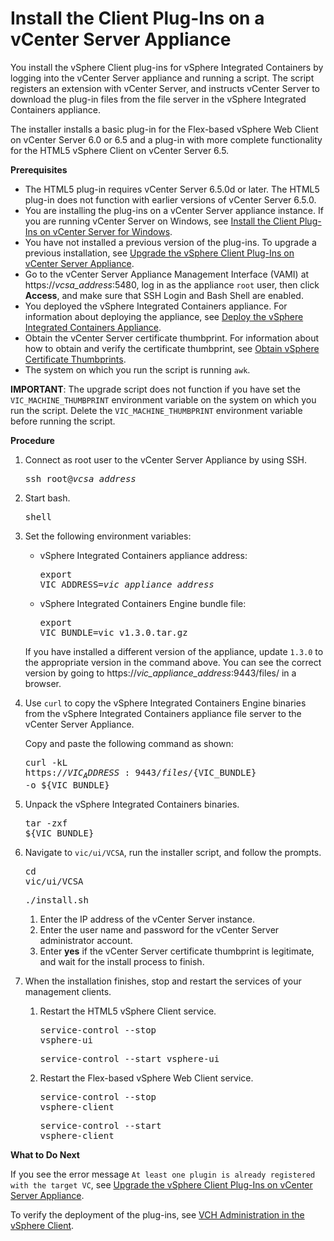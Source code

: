 # Install the Client Plug-Ins on a vCenter Server Appliance #

You install the vSphere Client plug-ins for vSphere Integrated Containers by logging into the vCenter Server appliance and running a script.  The script registers an extension with vCenter Server, and instructs vCenter Server to download the plug-in files from the file server in the vSphere Integrated Containers appliance.

The installer installs a basic plug-in for the Flex-based vSphere Web Client on vCenter Server 6.0 or 6.5 and a plug-in with more complete functionality for the HTML5 vSphere Client on vCenter Server 6.5.

**Prerequisites**

- The HTML5 plug-in requires vCenter Server 6.5.0d or later. The HTML5 plug-in does not function with earlier versions of vCenter Server 6.5.0.
- You are installing the plug-ins on a vCenter Server appliance instance. If you are running vCenter Server on Windows, see [Install the Client Plug-Ins on vCenter Server for Windows](plugins_vc_windows.md).
- You have not installed a previous version of the plug-ins. To upgrade a previous installation, see [Upgrade the vSphere Client Plug-Ins on vCenter Server Appliance](upgrade_h5_plugin_vcsa.md).
- Go to the vCenter Server Appliance Management Interface (VAMI) at https://<i>vcsa_address</i>:5480, log in as the appliance `root` user, then click **Access**, and make sure that SSH Login and Bash Shell are enabled.
- You deployed the vSphere Integrated Containers appliance. For information about deploying the appliance, see [Deploy the vSphere Integrated Containers Appliance](deploy_vic_appliance.md).
- Obtain the vCenter Server certificate thumbprint. For information about how to obtain and verify the certificate thumbprint, see [Obtain vSphere Certificate Thumbprints](obtain_thumbprint.md).
- The system on which you run the script is running `awk`.

**IMPORTANT**: The upgrade script does not function if you have set the `VIC_MACHINE_THUMBPRINT` environment variable on the system on which you run the script. Delete the `VIC_MACHINE_THUMBPRINT` environment variable before running the script.

**Procedure**

1. Connect as root user to the vCenter Server Appliance by using SSH.<pre>ssh root@<i>vcsa_address</i></pre>
4. Start bash.<pre>shell</i></pre>
5. Set the following environment variables:

    - vSphere Integrated Containers appliance address:<pre>export VIC_ADDRESS=<i>vic_appliance_address</i></pre>
    - vSphere Integrated Containers Engine bundle file:<pre>export VIC_BUNDLE=vic_v1.3.0.tar.gz</pre>

    If you have installed a different version of the appliance, update `1.3.0` to the appropriate version in the command above. You can see the correct version by going to https://<i>vic_appliance_address</i>:9443/files/ in a browser.
5. Use `curl` to copy the vSphere Integrated Containers Engine binaries from the vSphere Integrated Containers appliance file server to the vCenter Server Appliance.

    Copy and paste the following command as shown:<pre>curl -kL https://${VIC_ADDRESS}:9443/files/${VIC_BUNDLE} -o ${VIC_BUNDLE}</pre>
5. Unpack the vSphere Integrated Containers binaries.<pre>tar -zxf ${VIC_BUNDLE}</pre>
9. Navigate to `vic/ui/VCSA`, run the installer script, and follow the prompts.<pre>cd vic/ui/VCSA</pre><pre>./install.sh</pre>
	1. Enter the IP address of the vCenter Server instance.
	1. Enter the user name and password for the vCenter Server administrator account.
	2. Enter **yes** if the vCenter Server certificate thumbprint is legitimate, and wait for the install process to finish. 
10. When the installation finishes, stop and restart the services of your management clients.
	1. Restart the HTML5 vSphere Client service.<pre>service-control --stop vsphere-ui</pre><pre>service-control --start vsphere-ui</pre>
	2. Restart the Flex-based vSphere Web Client service.<pre>service-control --stop vsphere-client</pre><pre>service-control --start vsphere-client</pre>

**What to Do Next**

If you see the error message `At least one plugin is already registered with the target VC`, see [Upgrade the vSphere Client Plug-Ins on vCenter Server Appliance](upgrade_h5_plugin_vcsa.md). 

To verify the deployment of the plug-ins, see [VCH Administration in the vSphere Client](vch_admin_client.md).
